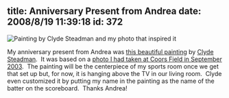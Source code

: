 title: Anniversary Present from Andrea
date: 2008/8/19 11:39:18
id: 372
---
![Painting by Clyde Steadman and my photo that inspired it](/journal_images/IMG_3492-journal.png)

My anniversary present from Andrea was [this beautiful painting](/ViewPhoto.aspx?ID=5715&LINK_ID=2NDANNIVERSARY&PAGE=0) by [Clyde Steadman](http://www.clydesart.com/).  It was based on a [photo I had taken at Coors Field in September 2003](/ViewPhoto.aspx?ID=773&LINK_ID=ROX&PAGE=7).  The painting will be the centerpiece of my sports room once we get that set up but, for now, it is hanging above the TV in our living room.  Clyde even customized it by putting my name in the painting as the name of the batter on the scoreboard.  Thanks Andrea!